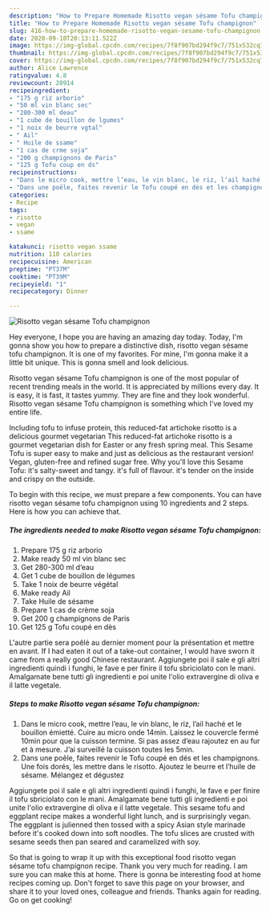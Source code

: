 ```yaml
---
description: "How to Prepare Homemade Risotto vegan sésame Tofu champignon"
title: "How to Prepare Homemade Risotto vegan sésame Tofu champignon"
slug: 416-how-to-prepare-homemade-risotto-vegan-sesame-tofu-champignon
date: 2020-09-10T20:13:11.522Z
image: https://img-global.cpcdn.com/recipes/7f8f907bd294f9c7/751x532cq70/risotto-vegan-sesame-tofu-champignon-photo-principale-de-la-recette.jpg
thumbnail: https://img-global.cpcdn.com/recipes/7f8f907bd294f9c7/751x532cq70/risotto-vegan-sesame-tofu-champignon-photo-principale-de-la-recette.jpg
cover: https://img-global.cpcdn.com/recipes/7f8f907bd294f9c7/751x532cq70/risotto-vegan-sesame-tofu-champignon-photo-principale-de-la-recette.jpg
author: Alice Lawrence
ratingvalue: 4.8
reviewcount: 20914
recipeingredient:
- "175 g riz arborio"
- "50 ml vin blanc sec"
- "280-300 ml deau"
- "1 cube de bouillon de lgumes"
- "1 noix de beurre vgtal"
- " Ail"
- " Huile de ssame"
- "1 cas de crme soja"
- "200 g champignons de Paris"
- "125 g Tofu coup en ds"
recipeinstructions:
- "Dans le micro cook, mettre l’eau, le vin blanc, le riz, l’ail haché et le bouillon émietté. Cuire au micro onde 14min. Laissez le couvercle fermé 10min pour que la cuisson termine. Si pas assez d’eau rajoutez en au fur et à mesure. J’ai surveillé la cuisson toutes les 5min."
- "Dans une poêle, faites revenir le Tofu coupé en dés et les champignons. Une fois dorés, les mettre dans le risotto. Ajoutez le beurre et l’huile de sésame. Mélangez et dégustez"
categories:
- Recipe
tags:
- risotto
- vegan
- ssame

katakunci: risotto vegan ssame 
nutrition: 110 calories
recipecuisine: American
preptime: "PT37M"
cooktime: "PT39M"
recipeyield: "1"
recipecategory: Dinner

---
```



![Risotto vegan sésame Tofu champignon](https://img-global.cpcdn.com/recipes/7f8f907bd294f9c7/751x532cq70/risotto-vegan-sesame-tofu-champignon-photo-principale-de-la-recette.jpg)

Hey everyone, I hope you are having an amazing day today. Today, I'm gonna show you how to prepare a distinctive dish, risotto vegan sésame tofu champignon. It is one of my favorites. For mine, I'm gonna make it a little bit unique. This is gonna smell and look delicious.

Risotto vegan sésame Tofu champignon is one of the most popular of recent trending meals in the world. It is appreciated by millions every day. It is easy, it is fast, it tastes yummy. They are fine and they look wonderful. Risotto vegan sésame Tofu champignon is something which I've loved my entire life.

Including tofu to infuse protein, this reduced-fat artichoke risotto is a delicious gourmet vegetarian This reduced-fat artichoke risotto is a gourmet vegetarian dish for Easter or any fresh spring meal. This Sesame Tofu is super easy to make and just as delicious as the restaurant version! Vegan, gluten-free and refined sugar free. Why you&#39;ll love this Sesame Tofu: it&#39;s salty-sweet and tangy. it&#39;s full of flavour. it&#39;s tender on the inside and crispy on the outside.


To begin with this recipe, we must prepare a few components. You can have risotto vegan sésame tofu champignon using 10 ingredients and 2 steps. Here is how you can achieve that.

<!--inarticleads1-->

##### The ingredients needed to make Risotto vegan sésame Tofu champignon:

1. Prepare 175 g riz arborio
1. Make ready 50 ml vin blanc sec
1. Get 280-300 ml d’eau
1. Get 1 cube de bouillon de légumes
1. Take 1 noix de beurre végétal
1. Make ready  Ail
1. Take  Huile de sésame
1. Prepare 1 cas de crème soja
1. Get 200 g champignons de Paris
1. Get 125 g Tofu coupé en dès


L&#39;autre partie sera poêlé au dernier moment pour la présentation et mettre en avant. If I had eaten it out of a take-out container, I would have sworn it came from a really good Chinese restaurant. Aggiungete poi il sale e gli altri ingredienti quindi i funghi, le fave e per finire il tofu sbriciolato con le mani. Amalgamate bene tutti gli ingredienti e poi unite l&#39;olio extravergine di oliva e il latte vegetale. 

<!--inarticleads2-->

##### Steps to make Risotto vegan sésame Tofu champignon:

1. Dans le micro cook, mettre l’eau, le vin blanc, le riz, l’ail haché et le bouillon émietté. Cuire au micro onde 14min. Laissez le couvercle fermé 10min pour que la cuisson termine. Si pas assez d’eau rajoutez en au fur et à mesure. J’ai surveillé la cuisson toutes les 5min.
1. Dans une poêle, faites revenir le Tofu coupé en dés et les champignons. Une fois dorés, les mettre dans le risotto. Ajoutez le beurre et l’huile de sésame. Mélangez et dégustez


Aggiungete poi il sale e gli altri ingredienti quindi i funghi, le fave e per finire il tofu sbriciolato con le mani. Amalgamate bene tutti gli ingredienti e poi unite l&#39;olio extravergine di oliva e il latte vegetale. This sesame tofu and eggplant recipe makes a wonderful light lunch, and is surprisingly vegan. The eggplant is julienned then tossed with a spicy Asian style marinade before it&#39;s cooked down into soft noodles. The tofu slices are crusted with sesame seeds then pan seared and caramelized with soy. 

So that is going to wrap it up with this exceptional food risotto vegan sésame tofu champignon recipe. Thank you very much for reading. I am sure you can make this at home. There is gonna be interesting food at home recipes coming up. Don't forget to save this page on your browser, and share it to your loved ones, colleague and friends. Thanks again for reading. Go on get cooking!
